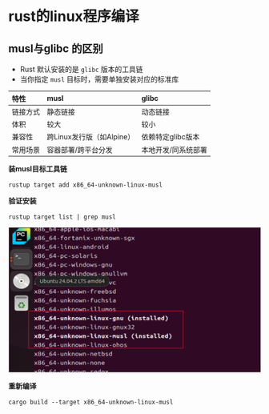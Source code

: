 # rust的linux程序编译

## musl与glibc 的区别

- Rust 默认安装的是 `glibc` 版本的工具链
- 当你指定 `musl` 目标时，需要单独安装对应的标准库

| 特性     | musl                      | glibc               |
| :------- | :------------------------ | :------------------ |
| 链接方式 | 静态链接                  | 动态链接            |
| 体积     | 较大                      | 较小                |
| 兼容性   | 跨Linux发行版（如Alpine） | 依赖特定glibc版本   |
| 常用场景 | 容器部署/跨平台分发       | 本地开发/同系统部署 |

**装musl目标工具链**

```shell
rustup target add x86_64-unknown-linux-musl
```

**验证安装**

```shell
rustup target list | grep musl
```

![image-20250409210845726](demo06_2025_03_04.assets/image-20250409210845726.png)

**重新编译**

```shell
cargo build --target x86_64-unknown-linux-musl
```

